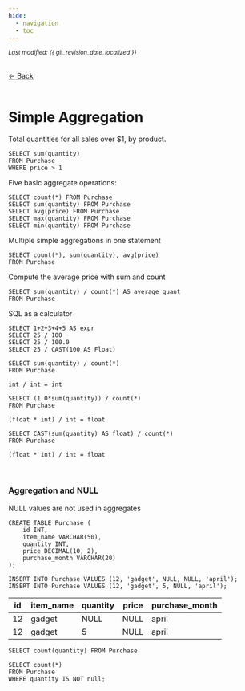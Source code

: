 ```yaml
---
hide:
  - navigation
  - toc
---
```


<small><i>Last modified: {{ git_revision_date_localized }}</i></small>

<div class="back-button">
    <br>
    <a href="javascript:history.back()">← Back</a>
    <br>
    <br>
</div>

# Simple Aggregation

Total quantities for all sales over $1, by product.
```
SELECT sum(quantity)  
FROM Purchase  
WHERE price > 1
```


Five basic aggregate operations:
```
SELECT count(*) FROM Purchase  
SELECT sum(quantity) FROM Purchase  
SELECT avg(price) FROM Purchase  
SELECT max(quantity) FROM Purchase  
SELECT min(quantity) FROM Purchase
```


Multiple simple aggregations in one statement   
```
SELECT count(*), sum(quantity), avg(price)  
FROM Purchase
```


Compute the average price with sum and count  
```
SELECT sum(quantity) / count(*) AS average_quant  
FROM Purchase
```


SQL as a calculator
```
SELECT 1+2+3+4+5 AS expr
SELECT 25 / 100
SELECT 25 / 100.0
SELECT 25 / CAST(100 AS Float)
```


```
SELECT sum(quantity) / count(*)  
FROM Purchase  
```
`int / int = int`

```
SELECT (1.0*sum(quantity)) / count(*)  
FROM Purchase  
```
`(float * int) / int = float`

```
SELECT CAST(sum(quantity) AS float) / count(*)  
FROM Purchase  
```
`(float * int) / int = float`

<br>

### Aggregation and NULL

NULL values are not used in aggregates

```
CREATE TABLE Purchase (
    id INT,
    item_name VARCHAR(50),
    quantity INT,
    price DECIMAL(10, 2),
    purchase_month VARCHAR(20)
);

INSERT INTO Purchase VALUES (12, 'gadget', NULL, NULL, 'april');
INSERT INTO Purchase VALUES (12, 'gadget', 5, NULL, 'april');
```

| id  | item_name | quantity | price | purchase_month |
|-----|-----------|----------|-------|----------------|
| 12  | gadget    | NULL     | NULL  | april          |
| 12  | gadget    | 5        | NULL  | april          |


```
SELECT count(quantity) FROM Purchase

SELECT count(*)  
FROM Purchase  
WHERE quantity IS NOT null;
```